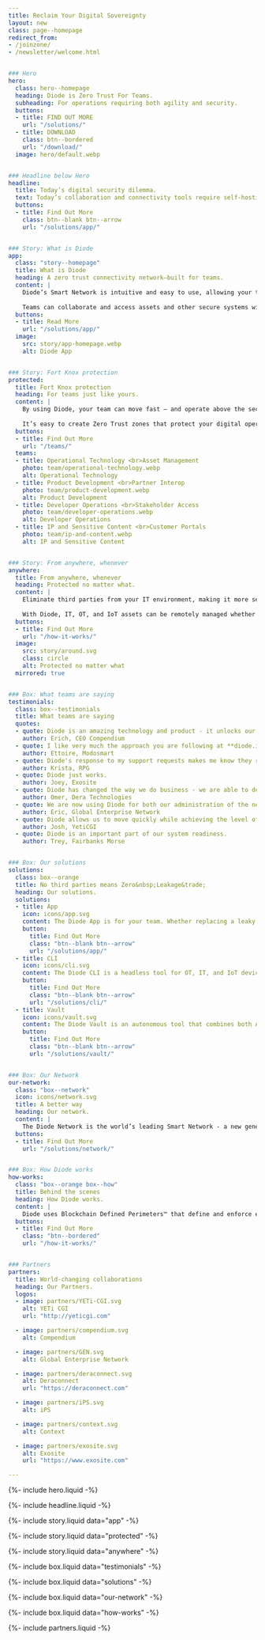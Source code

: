 ```yaml
---
title: Reclaim Your Digital Sovereignty
layout: new
class: page--homepage
redirect_from:
- /joinzone/
- /newsletter/welcome.html


### Hero
hero:
  class: hero--homepage
  heading: Diode is Zero Trust For Teams.
  subheading: For operations requiring both agility and security.
  buttons:
  - title: FIND OUT MORE
    url: "/solutions/"
  - title: DOWNLOAD
    class: btn--bordered
    url: "/download/"
  image: hero/default.webp


### Headline below Hero
headline:
  title: Today’s digital security dilemma.
  text: Today’s collaboration and connectivity tools require self-hosting or third-party involvement - burdening teams with cost, complexity and security compromises. <br>Diode has a better way.
  buttons:
  - title: Find Out More
    class: btn--blank btn--arrow
    url: "/solutions/app/"


### Story: What is Diode
app:
  class: "story--homepage"
  title: What is Diode
  heading: A zero trust connectivity network–built for teams.
  content: |
    Diode’s Smart Network is intuitive and easy to use, allowing your teams access to each other and their assets – quickly and securely – no matter where they are in the world.
    
    Teams can collaborate and access assets and other secure systems without the fear of loss of valuable IP or data.
  buttons:
  - title: Read More
    url: "/solutions/app/"
  image:
    src: story/app-homepage.webp
    alt: Diode App


### Story: Fort Knox protection
protected:
  title: Fort Knox protection
  heading: For teams just like yours.
  content: |
    By using Diode, your team can move fast – and operate above the security level that your organization requires.    
    
    It’s easy to create Zero Trust zones that protect your digital operations and allow your partners to securely interoperate.  Get up and running quickly without burdening your IT team.
  buttons:
  - title: Find Out More
    url: "/teams/"
  teams:
  - title: Operational Technology <br>Asset Management
    photo: team/operational-technology.webp
    alt: Operational Technology
  - title: Product Development <br>Partner Interop
    photo: team/product-development.webp
    alt: Product Development
  - title: Developer Operations <br>Stakeholder Access
    photo: team/developer-operations.webp
    alt: Developer Operations
  - title: IP and Sensitive Content <br>Customer Portals
    photo: team/ip-and-content.webp
    alt: IP and Sensitive Content


### Story: From anywhere, whenever
anywhere:
  title: From anywhere, whenever
  heading: Protected no matter what.
  content: |
    Eliminate third parties from your IT environment, making it more secure than any managed SSE or Cloud VPN solution.
  
    With Diode, IT, OT, and IoT assets can be remotely managed whether they are on-site, in the cloud, or set up in a hybrid environment – all without leaking data, identifiable information, or behaviors.
  buttons:
  - title: Find Out More
    url: "/how-it-works/"
  image:
    src: story/around.svg
    class: circle
    alt: Protected no matter what
  mirrored: true


### Box: What teams are saying
testimonials:
  class: box--testimonials
  title: What teams are saying
  quotes:
  - quote: Diode is an amazing technology and product - it unlocks our software for use in regulated and sensitive environments.
    author: Erich, CEO Compendium
  - quote: I like very much the approach you are following at **diode.io** and am migrating to diode to have full remote control via ssh.
    author: Ettoire, Modosmart
  - quote: Diode's response to my support requests makes me know they really care about all of their customers.
    author: Krista, RPG
  - quote: Diode just works.
    author: Joey, Exosite
  - quote: Diode has changed the way we do business - we are able to deploy MES components and environments fully GDPR compliant and have created a Diode-based product line.
    author: Omer, Dera Technologies
  - quote: We are now using Diode for both our administration of the network and for our financial interactions with portfolio companies.  This tool has changed how we do business.
    author: Eric, Global Enterprise Network
  - quote: Diode allows us to move quickly while achieving the level of information protection for the communities and industries we serve.
    author: Josh, YetiCGI
  - quote: Diode is an important part of our system readiness.
    author: Trey, Fairbanks Morse


### Box: Our solutions
solutions:
  class: box--orange
  title: No third parties means Zero&nbsp;Leakage&trade;
  heading: Our solutions.
  solutions:
  - title: App
    icon: icons/app.svg
    content: The Diode App is for your team. Whether replacing a leaky chat app, sharing files E2EE, securing a server dashboard, or deploying advanced OT assets, our app unlocks the power of Diode for people.
    button:
      title: Find Out More
      class: "btn--blank btn--arrow"
      url: "/solutions/app/"
  - title: CLI
    icon: icons/cli.svg
    content: The Diode CLI is a headless tool for OT, IT, and IoT devices. It can be used stand-alone to secure autonomous systems, and/or in concert with team members using the Diode App.
    button:
      title: Find Out More
      class: "btn--blank btn--arrow"
      url: "/solutions/cli/"
  - title: Vault
    icon: icons/vault.svg
    content: The Diode Vault is an autonomous tool that combines both App and CLI features in a small box or cloud appliance. 24-7 availability, backup, and geo-access for your team and assets.
    button:
      title: Find Out More
      class: "btn--blank btn--arrow"
      url: "/solutions/vault/"


### Box: Our Network
our-network:
  class: "box--network"
  icon: icons/network.svg
  title: A better way
  heading: Our network.
  content: |
    The Diode Network is the world’s leading Smart Network - a new generation of zero trust software defined networks based on hardened blockchain technology. Think ad hoc E2EE perimeters.
  buttons:
  - title: Find Out More
    url: "/solutions/network/"


### Box: How Diode works
how-works:
  class: "box--orange box--how"
  title: Behind the scenes
  heading: How Diode works.
  content: |
    Diode uses Blockchain Defined Perimeters™ that define and enforce end-to-end encrypted application zones without managed servers.
  buttons:
  - title: Find Out More
    class: "btn--bordered"
    url: "/how-it-works/"


### Partners
partners:
  title: World-changing collaborations
  heading: Our Partners.
  logos:
  - image: partners/YETi-CGI.svg
    alt: YETi CGI
    url: "http://yeticgi.com"

  - image: partners/compendium.svg
    alt: Compendium

  - image: partners/GEN.svg
    alt: Global Enterprise Network

  - image: partners/deraconnect.svg
    alt: Deraconnect
    url: "https://deraconnect.com"

  - image: partners/iPS.svg
    alt: iPS

  - image: partners/context.svg
    alt: Context

  - image: partners/exosite.svg
    alt: Exosite
    url: "https://www.exosite.com"

---
```


{%- include hero.liquid -%}

{%- include headline.liquid -%}

{%- include story.liquid data="app" -%}

{%- include story.liquid data="protected" -%}

{%- include story.liquid data="anywhere" -%}

{%- include box.liquid data="testimonials" -%}

{%- include box.liquid data="solutions" -%}

{%- include box.liquid data="our-network" -%}

{%- include box.liquid data="how-works" -%}

{%- include partners.liquid -%}